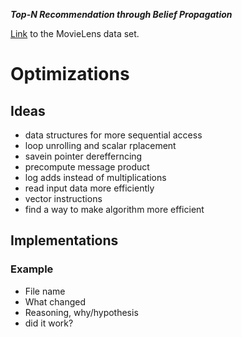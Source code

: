 ***Top-N Recommendation through Belief Propagation***

[Link](https://grouplens.org/datasets/movielens/) to the MovieLens data set.


# Optimizations

## Ideas
- data structures for more sequential access
- loop unrolling and scalar rplacement
- savein pointer derefferncing
- precompute message product
- log adds instead of multiplications
- read input data more efficiently
- vector instructions
- find a way to make algorithm more efficient

## Implementations

### Example
- File name
- What changed
- Reasoning, why/hypothesis 
- did it work?